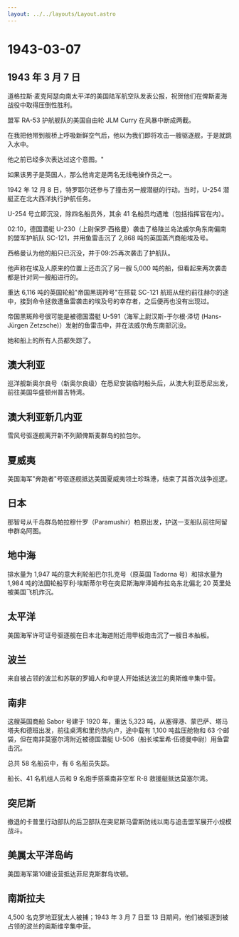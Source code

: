 ```yaml
---
layout: ../../layouts/Layout.astro
---
```


# 1943-03-07

## 1943 年 3 月 7 日

道格拉斯·麦克阿瑟向南太平洋的美国陆军航空队发表公报，祝贺他们在俾斯麦海战役中取得压倒性胜利。

盟军 RA-53 护航舰队的美国自由轮 JLM Curry 在风暴中断成两截。

在我把他带到舰桥上呼吸新鲜空气后，他以为我们即将攻击一艘驱逐舰，于是就跳入水中。

他之前已经多次表达过这个意图。"

如果该男子是英国人，那么他肯定是两名无线电操作员之一。

1942 年 12 月 8 日，特罗耶尔还参与了撞击另一艘潜艇的行动。当时，U-254
潜艇正在北大西洋执行护航任务。

U-254 号立即沉没，除四名船员外，其余 41 名船员均遇难（包括指挥官在内）。

02:10，德国潜艇
U-230（上尉保罗·西格曼）袭击了格陵兰岛法威尔角东南偏南的盟军护航队
SC-121，并用鱼雷击沉了 2,868 吨的英国蒸汽商船埃及号。

西格曼认为他的船只已沉没，并于09:25再次袭击了护航队。

他声称在埃及人原来的位置上还击沉了另一艘 5,000
吨的船，但看起来两次袭击都是针对同一艘船进行的。

重达 6,116 吨的英国轮船"帝国黑斑羚号"在搭载 SC-121
航班从纽约前往赫尔的途中，接到命令拯救遭鱼雷袭击的埃及号的幸存者，之后便再也没有出现过。

帝国黑斑羚号很可能是被德国潜艇 U-591（海军上尉汉斯-于尔根·泽切
(Hans-Jürgen Zetzsche)）发射的鱼雷击中，并在法威尔角东南部沉没。

她和船上的所有人员都失踪了。

## 澳大利亚

巡洋舰新奥尔良号（新奥尔良级）在悉尼安装临时船头后，从澳大利亚悉尼出发，前往美国华盛顿州普吉特湾。

## 澳大利亚新几内亚

雪风号驱逐舰离开新不列颠俾斯麦群岛的拉包尔。

## 夏威夷

美国海军"奔跑者"号驱逐舰抵达美国夏威夷领土珍珠港，结束了其首次战争巡逻。

## 日本

那智号从千岛群岛帕拉穆什罗（Paramushir）柏原出发，护送一支船队前往阿留申群岛阿图。

## 地中海

排水量为 1,947 吨的意大利轮船巴尔扎克号（原英国 Tadorna 号）和排水量为
1,984 吨的法国轮船亨利·埃斯蒂尔号在突尼斯海岸泽姆布拉岛东北偏北 20
英里处被美国飞机炸沉。

## 太平洋

美国海军许可证号驱逐舰在日本北海道附近用甲板炮击沉了一艘日本舢板。

## 波兰

来自被占领的波兰和苏联的罗姆人和辛提人开始抵达波兰的奥斯维辛集中营。

## 南非

这艘英国商船 Sabor 号建于 1920 年，重达 5,323
吨，从塞得港、蒙巴萨、塔马塔夫和德班出发，前往桌湾和里约热内卢，途中载有
1,100 吨盐压舱物和 63 个邮袋，但在南非莫塞尔湾附近被德国潜艇
U-506（船长埃里希·伍德曼中尉）用鱼雷击沉。

总共 58 名船员中，有 6 名船员失踪。

船长、41 名机组人员和 9 名炮手搭乘南非空军 R-8 救援艇抵达莫塞尔湾。

## 突尼斯

撤退的卡普里行动部队的后卫部队在突尼斯马雷斯防线以南与追击盟军展开小规模战斗。

## 美属太平洋岛屿

美国海军第10建设营抵达菲尼克斯群岛坎顿。

## 南斯拉夫

4,500 名克罗地亚犹太人被捕；1943 年 3 月 7 日至 13
日期间，他们被驱逐到被占领的波兰的奥斯维辛集中营。